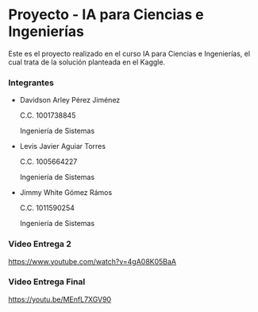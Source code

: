 # Proyecto - IA para Ciencias e Ingenierías
Este es el proyecto realizado en el curso IA para Ciencias e Ingenierías, el cual trata de la solución planteada en el Kaggle.


### Integrantes
- Davidson Arley Pérez Jiménez

  C.C. 1001738845

  Ingeniería de Sistemas


- Levis Javier Aguiar Torres 

  C.C. 1005664227

  Ingeniería de Sistemas


- Jimmy White Gómez Rámos

  C.C. 1011590254

  Ingeniería de Sistemas


### Video Entrega 2
https://www.youtube.com/watch?v=4gA08K05BaA


### Video Entrega Final
https://youtu.be/MEnfL7XGV90

